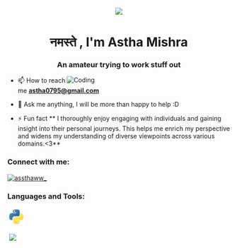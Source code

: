 <h2 align="center"><img src="https://user-images.githubusercontent.com/39955420/147578199-56632b69-b3e8-4d9f-97e2-f046a1c2cba0.gif"></h2>
<h1 align="center"> नमस्ते , I'm Astha Mishra</h1>
<h3 align="center">An amateur trying to work stuff out</h3>








<img align="right" alt="Coding" width="370" src="https://cdn.dribbble.com/userupload/7081683/file/original-9c605f4d487a4432e502ec3bb851e440.gif">
                               
- 📫 How to reach me **astha0795@gmail.com**

- 💬 Ask me anything, I will be more than happy to help :D

- ⚡ Fun fact ** I thoroughly enjoy engaging with individuals and gaining insight into their personal journeys. This helps me enrich my perspective and widens my understanding of diverse viewpoints across various domains.<3**

<h3 align="left">Connect with me:</h3>
<p align="left">
<a href="https://instagram.com/assthaww_" target="blank"><img align="center" src="https://raw.githubusercontent.com/rahuldkjain/github-profile-readme-generator/master/src/images/icons/Social/instagram.svg" alt="assthaww_" height="30" width="40" /></a>
</p>

<h3 align="left">Languages and Tools:</h3>
<p align="left"> <a href="https://www.python.org" target="_blank" rel="noreferrer"> <img src="https://raw.githubusercontent.com/devicons/devicon/master/icons/python/python-original.svg" alt="python" width="40" height="40"/> </a> </p>


<p>&nbsp;<img align="center" src="https://github-readme-stats-sigma-five.vercel.app/api?username=asthaww&show_icons=true&count_private=true&theme=radical"/></p>

